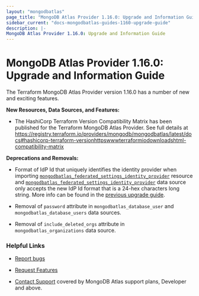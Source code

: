 ```yaml
---
layout: "mongodbatlas"
page_title: "MongoDB Atlas Provider 1.16.0: Upgrade and Information Guide"
sidebar_current: "docs-mongodbatlas-guides-1160-upgrade-guide"
description: |-
MongoDB Atlas Provider 1.16.0: Upgrade and Information Guide
---
```


# MongoDB Atlas Provider 1.16.0: Upgrade and Information Guide

The Terraform MongoDB Atlas Provider version 1.16.0 has a number of new and exciting features.

**New Resources, Data Sources, and Features:**

- The HashiCorp Terraform Version Compatibility Matrix has been published for the Terraform MongoDB Atlas Provider. See full details at https://registry.terraform.io/providers/mongodb/mongodbatlas/latest/docs#hashicorp-terraform-versionhttpswwwterraformiodownloadshtml-compatibility-matrix 

**Deprecations and Removals:**

- Format of IdP Id that uniquely identifies the identity provider when importing [`mongodbatlas_federated_settings_identity_provider`](https://registry.terraform.io/providers/mongodb/mongodbatlas/latest/docs/resources/federated_settings_identity_provider) resource and [`mongodbatlas_federated_settings_identity_provider`](https://registry.terraform.io/providers/mongodb/mongodbatlas/latest/docs/data-sources/federated_settings_identity_provider) data source only accepts the new IdP Id format that is a 24-hex characters long string.
More info can be found in the [previous upgrade guide](https://registry.terraform.io/providers/mongodb/mongodbatlas/latest/docs/guides/1.15.0-upgrade-guide).

- Removal of `password` attribute in `mongodbatlas_database_user` and `mongodbatlas_database_users` data sources.

- Removal of `include_deleted_orgs` attribute in `mongodbatlas_organizations` data source.


### Helpful Links

* [Report bugs](https://github.com/mongodb/terraform-provider-mongodbatlas/issues)

* [Request Features](https://feedback.mongodb.com/forums/924145-atlas?category_id=370723)

* [Contact Support](https://docs.atlas.mongodb.com/support/) covered by MongoDB Atlas support plans, Developer and above.
